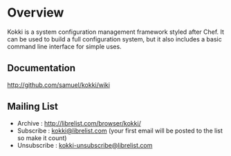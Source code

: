 
Overview
========

Kokki is a system configuration management framework styled after Chef. It can
be used to build a full configuration system, but it also includes a basic
command line interface for simple uses.

Documentation
-------------

http://github.com/samuel/kokki/wiki

Mailing List
------------

* Archive : http://librelist.com/browser/kokki/
* Subscribe : kokki@librelist.com (your first email will be posted to the list so make it count)
* Unsubscribe : kokki-unsubscribe@librelist.com
